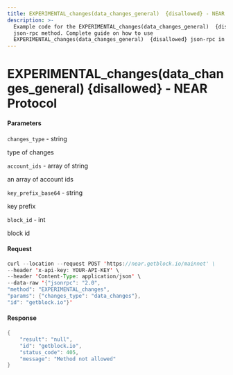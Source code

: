 ```yaml
---
title: EXPERIMENTAL_changes(data_changes_general)  {disallowed} - NEAR Protocol
description: >-
  Example code for the EXPERIMENTAL_changes(data_changes_general)  {disallowed}
  json-rpc method. Сomplete guide on how to use
  EXPERIMENTAL_changes(data_changes_general)  {disallowed} json-rpc in GetBloc
---
```


# EXPERIMENTAL\_changes(data\_changes\_general)  {disallowed} - NEAR Protocol

#### Parameters

`changes_type` - string

type of changes

`account_ids` - array of string

an array of account ids

`key_prefix_base64` - string

key prefix

`block_id` - int

block id

#### Request

```java
curl --location --request POST 'https://near.getblock.io/mainnet' \ 
--header 'x-api-key: YOUR-API-KEY' \ 
--header 'Content-Type: application/json' \ 
--data-raw '{"jsonrpc": "2.0",
"method": "EXPERIMENTAL_changes",
"params": {"changes_type": "data_changes"},
"id": "getblock.io"}'
```

#### Response

```java
{
    "result": "null",
    "id": "getblock.io",
    "status_code": 405,
    "message": "Method not allowed"
}
```
